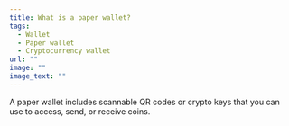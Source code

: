 ```yaml
---
title: What is a paper wallet?
tags:
  - Wallet
  - Paper wallet
  - Cryptocurrency wallet
url: ""
image: ""
image_text: ""
---
```



A paper wallet includes scannable QR codes or crypto keys that you can use to access, send, or receive coins.
